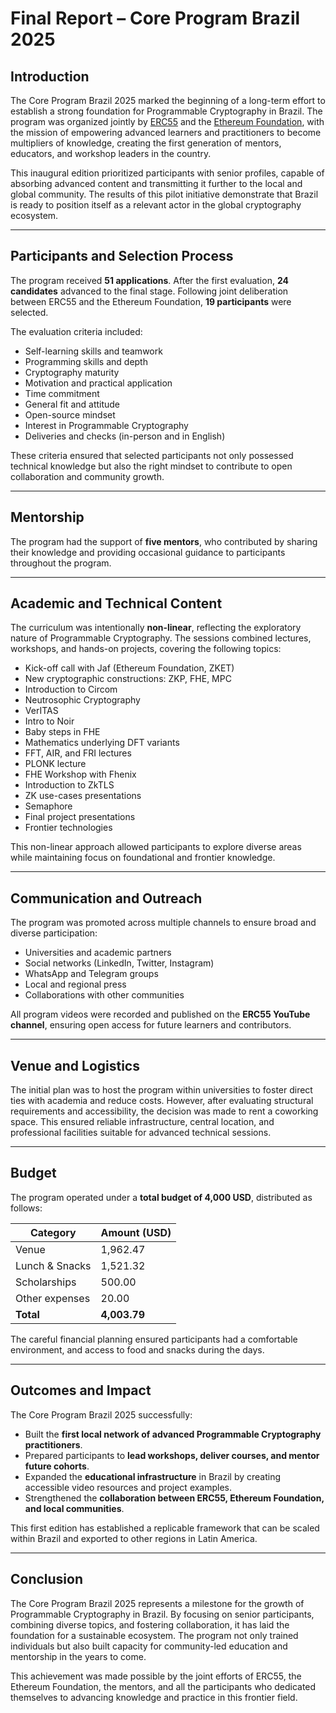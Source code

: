 # Final Report – Core Program Brazil 2025

## Introduction

The Core Program Brazil 2025 marked the beginning of a long-term effort to establish a strong foundation for Programmable Cryptography in Brazil. The program was organized jointly by [ERC55](https://erc55.xyz/) and the [Ethereum Foundation](https://ethereum.foundation/), with the mission of empowering advanced learners and practitioners to become multipliers of knowledge, creating the first generation of mentors, educators, and workshop leaders in the country.

This inaugural edition prioritized participants with senior profiles, capable of absorbing advanced content and transmitting it further to the local and global community. The results of this pilot initiative demonstrate that Brazil is ready to position itself as a relevant actor in the global cryptography ecosystem.

---

## Participants and Selection Process

The program received **51 applications**. After the first evaluation, **24 candidates** advanced to the final stage. Following joint deliberation between ERC55 and the Ethereum Foundation, **19 participants** were selected.

The evaluation criteria included:
- Self-learning skills and teamwork  
- Programming skills and depth  
- Cryptography maturity  
- Motivation and practical application  
- Time commitment  
- General fit and attitude  
- Open-source mindset  
- Interest in Programmable Cryptography  
- Deliveries and checks (in-person and in English)  

These criteria ensured that selected participants not only possessed technical knowledge but also the right mindset to contribute to open collaboration and community growth.

---

## Mentorship

The program had the support of **five mentors**, who contributed by sharing their knowledge and providing occasional guidance to participants throughout the program.

---

## Academic and Technical Content

The curriculum was intentionally **non-linear**, reflecting the exploratory nature of Programmable Cryptography. The sessions combined lectures, workshops, and hands-on projects, covering the following topics:

- Kick-off call with Jaf (Ethereum Foundation, ZKET)  
- New cryptographic constructions: ZKP, FHE, MPC  
- Introduction to Circom  
- Neutrosophic Cryptography  
- VerITAS  
- Intro to Noir    
- Baby steps in FHE  
- Mathematics underlying DFT variants  
- FFT, AIR, and FRI lectures  
- PLONK lecture  
- FHE Workshop with Fhenix  
- Introduction to ZkTLS  
- ZK use-cases presentations  
- Semaphore  
- Final project presentations  
- Frontier technologies  

This non-linear approach allowed participants to explore diverse areas while maintaining focus on foundational and frontier knowledge.

---

## Communication and Outreach

The program was promoted across multiple channels to ensure broad and diverse participation:

- Universities and academic partners  
- Social networks (LinkedIn, Twitter, Instagram)  
- WhatsApp and Telegram groups  
- Local and regional press  
- Collaborations with other communities  

All program videos were recorded and published on the **ERC55 YouTube channel**, ensuring open access for future learners and contributors.

---

## Venue and Logistics

The initial plan was to host the program within universities to foster direct ties with academia and reduce costs. However, after evaluating structural requirements and accessibility, the decision was made to rent a coworking space. This ensured reliable infrastructure, central location, and professional facilities suitable for advanced technical sessions.

---

## Budget

The program operated under a **total budget of 4,000 USD**, distributed as follows:

| Category          | Amount (USD) |
|-------------------|--------------|
| Venue             | 1,962.47     |
| Lunch & Snacks    | 1,521.32     |
| Scholarships      | 500.00       |
| Other expenses    | 20.00        |
| **Total**         | **4,003.79** |

The careful financial planning ensured participants had a comfortable environment, and access to food and snacks during the days.

---

## Outcomes and Impact

The Core Program Brazil 2025 successfully:

- Built the **first local network of advanced Programmable Cryptography practitioners**.  
- Prepared participants to **lead workshops, deliver courses, and mentor future cohorts**.  
- Expanded the **educational infrastructure** in Brazil by creating accessible video resources and project examples.  
- Strengthened the **collaboration between ERC55, Ethereum Foundation, and local communities**.  

This first edition has established a replicable framework that can be scaled within Brazil and exported to other regions in Latin America.

---

## Conclusion

The Core Program Brazil 2025 represents a milestone for the growth of Programmable Cryptography in Brazil. By focusing on senior participants, combining diverse topics, and fostering collaboration, it has laid the foundation for a sustainable ecosystem. The program not only trained individuals but also built capacity for community-led education and mentorship in the years to come.

This achievement was made possible by the joint efforts of ERC55, the Ethereum Foundation, the mentors, and all the participants who dedicated themselves to advancing knowledge and practice in this frontier field.
